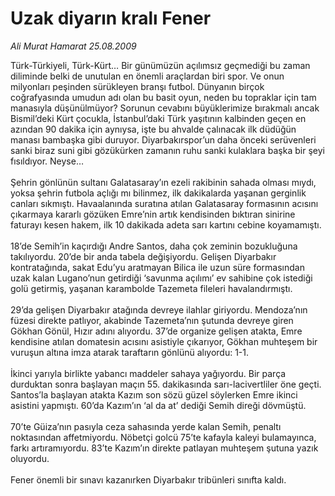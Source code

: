 # Uzak diyarın kralı Fener

*Ali Murat Hamarat 25.08.2009*

<div class="taraf_structure_2col_1zq">
<div class="margen_n">



 <p>Türk-Türkiyeli, Türk-Kürt… Bir günümüzün açılımsız geçmediği bu zaman diliminde belki de unutulan en önemli araçlardan biri spor. Ve onun milyonları peşinden sürükleyen branşı futbol. Dünyanın birçok coğrafyasında umudun adı olan bu basit oyun, neden bu topraklar için tam manasıyla düşünülmüyor? Sorunun cevabını büyüklerimize bırakmalı ancak Bismil’deki Kürt çocukla, İstanbul’daki Türk yaşıtının kalbinden geçen en azından 90 dakika için aynıysa, işte bu ahvalde çalınacak ilk düdüğün manası bambaşka gibi duruyor. Diyarbakırspor’un daha önceki serüvenleri sanki biraz suni gibi gözükürken zamanın ruhu sanki kulaklara başka bir şeyi fısıldıyor. Neyse… <br/><br/>Şehrin gönlünün sultanı Galatasaray’ın ezeli rakibinin sahada olması mıydı, yoksa şehrin futbola açlığı mı bilinmez, ilk dakikalarda yaşanan gerginlik canları sıkmıştı. Havaalanında suratına atılan Galatasaray formasının acısını çıkarmaya kararlı gözüken Emre’nin artık kendisinden bıktıran sinirine faturayı kesen hakem, ilk 10 dakikada adeta sarı kartını cebine koyamamıştı. <br/><br/>18’de Semih’in kaçırdığı Andre Santos, daha çok zeminin bozukluğuna takılıyordu. 20’de bir anda tabela değişiyordu. Gelişen Diyarbakır kontratağında, sakat Edu’yu aratmayan Bilica ile uzun süre formasından uzak kalan Lugano’nun getirdiği ‘savunma açılımı’ ev sahibine çok istediği golü getirmiş, yaşanan karambolde Tazemeta fileleri havalandırmıştı. <br/><br/>29’da gelişen Diyarbakır atağında devreye ilahlar giriyordu. Mendoza’nın füzesi direkte patlıyor, akabinde Tazemeta’nın şutunda devreye giren Gökhan Gönül, Hızır adını alıyordu. 37’de organize gelişen atakta, Emre kendisine atılan domatesin acısını asistiyle çıkarıyor, Gökhan muhteşem bir vuruşun altına imza atarak taraftarın gönlünü alıyordu: 1-1. <br/><br/>İkinci yarıyla birlikte yabancı maddeler sahaya yağıyordu. Bir parça durduktan sonra başlayan maçın 55. dakikasında sarı-lacivertliler öne geçti. Santos’la başlayan atakta Kazım son sözü güzel söylerken Emre ikinci asistini yapmıştı. 60’da Kazım’ın ‘al da at’ dediği Semih direği dövmüştü. <br/><br/>70’te Güiza’nın pasıyla ceza sahasında yerde kalan Semih, penaltı noktasından affetmiyordu. Nöbetçi golcü 75’te kafayla kaleyi bulamayınca, farkı artıramıyordu. 83’te Kazım’ın direkte patlayan muhteşem şutuna yazık oluyordu. <br/><br/>Fener önemli bir sınavı kazanırken Diyarbakır tribünleri sınıfta kaldı.</p>
<br/>
<br/>
<br/>



<br/>


<div id="taraf_not">
</div>

</div>


</div>
